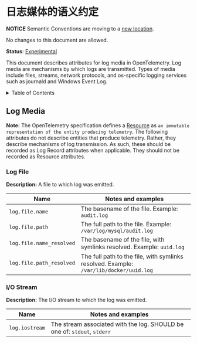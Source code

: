 # 日志媒体的语义约定

**NOTICE** Semantic Conventions are moving to a
[new location](http://github.com/open-telemetry/semantic-conventions).

No changes to this document are allowed.

**Status**: [Experimental](../../document-status.md)

This document describes attributes for log media in OpenTelemetry. Log media are
mechanisms by which logs are transmitted. Types of media include files, streams,
network protocols, and os-specific logging services such as journald and Windows
Event Log.

<!-- Re-generate TOC with `markdown-toc --no-first-h1 -i` -->

<details>
<summary>Table of Contents</summary>

<!-- toc -->

- [Log Media](#log-media)
  - [Log File](#log-file)
  - [I/O Stream](#io-stream)

<!-- tocstop -->

</details>

## Log Media

**Note:** The OpenTelemetry specification defines a
[Resource](../../resource/sdk.md#resource-sdk) as
`an immutable representation of the entity producing telemetry`. The following
attributes do not describe entities that produce telemetry. Rather, they
describe mechanisms of log transmission. As such, these should be recorded as
Log Record attributes when applicable. They should not be recorded as Resource
attributes.

### Log File

**Description:** A file to which log was emitted.

| Name                     | Notes and examples                                                                     |
| ------------------------ | -------------------------------------------------------------------------------------- |
| `log.file.name`          | The basename of the file. Example: `audit.log`                                         |
| `log.file.path`          | The full path to the file. Example: `/var/log/mysql/audit.log`                         |
| `log.file.name_resolved` | The basename of the file, with symlinks resolved. Example: `uuid.log`                  |
| `log.file.path_resolved` | The full path to the file, with symlinks resolved. Example: `/var/lib/docker/uuid.log` |

### I/O Stream

**Description:** The I/O stream to which the log was emitted.

| Name           | Notes and examples                                                       |
| -------------- | ------------------------------------------------------------------------ |
| `log.iostream` | The stream associated with the log. SHOULD be one of: `stdout`, `stderr` |
